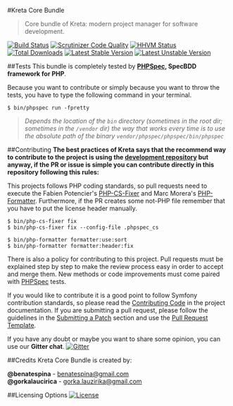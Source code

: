 #Kreta Core Bundle
> Core bundle of Kreta: modern project manager for software development.

[![Build Status](https://travis-ci.org/kreta/CoreBundle.svg?branch=master)](https://travis-ci.org/kreta/CoreBundle)
[![Scrutinizer Code Quality](https://scrutinizer-ci.com/g/kreta/CoreBundle/badges/quality-score.png?b=master)](https://scrutinizer-ci.com/g/kreta/CoreBundle/?branch=master)
[![HHVM Status](http://hhvm.h4cc.de/badge/kreta/core-bundle.svg)](http://hhvm.h4cc.de/package/kreta/core-bundle)
[![Total Downloads](https://poser.pugx.org/kreta/core-bundle/downloads)](https://packagist.org/packages/kreta/core-bundle)
[![Latest Stable Version](https://poser.pugx.org/kreta/core-bundle/v/stable.svg)](https://packagist.org/packages/kreta/core-bundle)
[![Latest Unstable Version](https://poser.pugx.org/kreta/core-bundle/v/unstable.svg)](https://packagist.org/packages/kreta/core-bundle)

##Tests
This bundle is completely tested by **[PHPSpec][1], SpecBDD framework for PHP**.

Because you want to contribute or simply because you want to throw the tests, you have to type the following command
in your terminal.
```
$ bin/phpspec run -fpretty
```
>*Depends the location of the `bin` directory (sometimes in the root dir; sometimes in the `/vendor` dir) the way that
works every time is to use the absolute path of the binary `vendor/phpspec/phpspec/bin/phpspec`*

##Contributing
**The best practices of Kreta says that the recommend way to contribute to the project is using the
[development repository][2] but anyway, if the PR or issue is simple you can contribute directly in this
repository following this rules:**

This projects follows PHP coding standards, so pull requests need to execute the Fabien Potencier's [PHP-CS-Fixer][3]
and Marc Morera's [PHP-Formatter][4]. Furthermore, if the PR creates some not-PHP file remember that you have to put
the license header manually.
```
$ bin/php-cs-fixer fix
$ bin/php-cs-fixer fix --config-file .phpspec_cs

$ bin/php-formatter formatter:use:sort
$ bin/php-formatter formatter:header:fix
```

There is also a policy for contributing to this project. Pull requests must be explained step by step to make the
review process easy in order to accept and merge them. New methods or code improvements must come paired with
[PHPSpec][1] tests.

If you would like to contribute it is a good point to follow Symfony contribution standards, so please read the
[Contributing Code][5] in the project documentation. If you are submitting a pull request, please follow the guidelines
in the [Submitting a Patch][6] section and use the [Pull Request Template][7].

If you have any doubt or maybe you want to share some opinion, you can use our **Gitter chat**.
[![Gitter](https://badges.gitter.im/Join%20Chat.svg)](https://gitter.im/kreta/kreta?utm_source=badge&utm_medium=badge&utm_campaign=pr-badge&utm_content=badge)

##Credits
Kreta Core Bundle is created by:
>
**@benatespina** - [benatespina@gmail.com](mailto:benatespina@gmail.com)<br>
**@gorkalaucirica** - [gorka.lauzirika@gmail.com](mailto:gorka.lauzirika@gmail.com)

##Licensing Options
[![License](https://poser.pugx.org/kreta/core-bundle/license.svg)](https://github.com/kreta/kreta/blob/master/LICENSE)

[1]: http://www.phpspec.net/
[2]: https://github.com/kreta/kreta-development
[3]: http://cs.sensiolabs.org/
[4]: https://github.com/mmoreram/php-formatter
[5]: http://symfony.com/doc/current/contributing/code/index.html
[6]: http://symfony.com/doc/current/contributing/code/patches.html#check-list
[7]: http://symfony.com/doc/current/contributing/code/patches.html#make-a-pull-request
